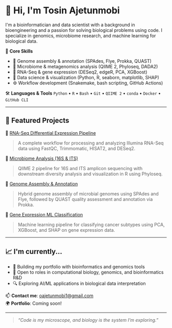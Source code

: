 # 👋 Hi, I'm Tosin Ajetunmobi

I'm a bioinformatician and data scientist with a background in bioengineering and a passion for solving biological problems using code. I specialize in genomics, microbiome research, and machine learning for biological data.

🔬 **Core Skills**
- 🧬 Genome assembly & annotation (SPAdes, Flye, Prokka, QUAST)
- 🧫 Microbiome & metagenomics analysis (QIIME 2, Phyloseq, DADA2)
- 🧠 RNA-Seq & gene expression (DESeq2, edgeR, PCA, XGBoost)
- 🧮 Data science & visualization (Python, R, seaborn, matplotlib, SHAP)
- ⚙️ Workflow development (Snakemake, bash scripting, GitHub Actions)

🛠️ **Languages & Tools**
`Python` • `R` • `Bash` • `Git` • `QIIME 2` • `conda` • `Docker` • `GitHub CLI`

---

## 📂 Featured Projects

🔬 [RNA-Seq Differential Expression Pipeline](https://github.com/oajetunmobi/rna-seq_pipeline)  
> A complete workflow for processing and analyzing Illumina RNA-Seq data using FastQC, Trimmomatic, HISAT2, and DESeq2.

🦠 [Microbiome Analysis (16S & ITS)](https://github.com/oajetunmobi/microbiome_16S_pipeline)  
> QIIME 2 pipeline for 16S and ITS amplicon sequencing with downstream diversity analysis and visualization in R using Phyloseq.

🧬 [Genome Assembly & Annotation](https://github.com/oajetunmobi/genome_assembly_flye_spades)  
> Hybrid genome assembly of microbial genomes using SPAdes and Flye, followed by QUAST quality assessment and annotation via Prokka.

🧠 [Gene Expression ML Classification](https://github.com/oajetunmobi/ml_gene_expression_classification)  
> Machine learning pipeline for classifying cancer subtypes using PCA, XGBoost, and SHAP on gene expression data.

---

## 📈 I'm currently...
- 🌱 Building my portfolio with bioinformatics and genomics tools
- 💼 Open to roles in computational biology, genomics, and bioinformatics R&D
- 🔍 Exploring AI/ML applications in biological data interpretation

📫 **Contact me**: [oajetunmobi1@gmail.com](mailto:oajetunmobi1@gmail.com)  
🌍 **Portfolio**: Coming soon!

---

> *“Code is my microscope, and biology is the system I’m exploring.”*

